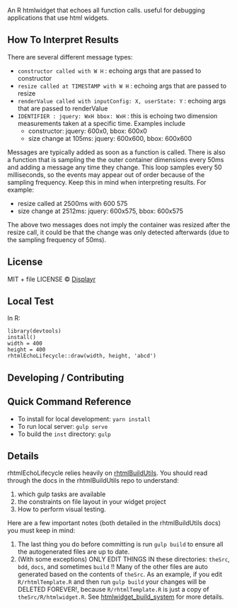 An R htmlwidget that echoes all function calls. useful for debugging applications that use html widgets.

How To Interpret Results
-

There are several different message types:

* `constructor called with W H` : echoing args that are passed to constructor
* `resize called at TIMESTAMP with W H` : echoing args that are passed to resize
* `renderValue called with inputConfig: X, userState: Y` : echoing args that are passed to renderValue
* `IDENTIFIER : jquery: WxH bbox: WxH` : this is echoing two dimension measurements taken at a specific time. Examples include
    * constructor: jquery: 600x0, bbox: 600x0
    * size change at 105ms: jquery: 600x600, bbox: 600x600

Messages are typically added as soon as a function is called. There is also a function that is sampling the the outer container dimensions every 50ms and adding a message any time they change. This loop samples every 50 milliseconds, so the events may appear out of order because of the sampling frequency. Keep this in mind when interpreting results. For example:

* resize called at 2500ms with 600 575
* size change at 2512ms: jquery: 600x575, bbox: 600x575

The above two messages does not imply the container was resized after the resize call, it could be that the change was only detected afterwards (due to the sampling frequency of 50ms).

License
-
MIT + file LICENSE © [Displayr](https://www.displayr.com)

Local Test
-

In R:

    library(devtools)
    install()
    width = 400
    height = 400
    rhtmlEchoLifecycle::draw(width, height, 'abcd')

Developing / Contributing
-

## Quick Command Reference

* To install for local development: `yarn install`
* To run local server: `gulp serve`
* To build the `inst` directory: `gulp`

## Details

rhtmlEchoLifecycle relies heavily on [rhtmlBuildUtils](https://github.com/Displayr/rhtmlBuildUtils). You should read through the docs in the rhtmlBuildUtils repo to understand:
 
 1. which gulp tasks are available
 1. the constraints on file layout in your widget project
 1. How to perform visual testing.
 
 Here are a few important notes (both detailed in the rhtmlBuildUtils docs) you must keep in mind:

1. The last thing you do before committing is run `gulp build` to ensure all the autogenerated files are up to date.
2. (With some exceptions) ONLY EDIT THINGS IN these directories: `theSrc`, `bdd`, `docs`, and sometimes `build` !! Many of the other files are auto generated based on the contents of `theSrc`. As an example, if you edit `R/rhtmlTemplate.R` and then run `gulp build` your changes will be DELETED FOREVER!, because `R/rhtmlTemplate.R` is just a copy of `theSrc/R/htmlwidget.R`. See [htmlwidget_build_system](docs/htmlwidget_build_system.md) for more details.

